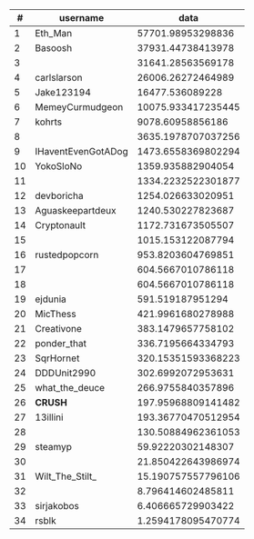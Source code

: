 | #  | username           | data               |
| -- | ------------------ | ------------------ |
| 1  | Eth_Man            | 57701.98953298836  |
| 2  | Basoosh            | 37931.44738413978  |
| 3  |                    | 31641.28563569178  |
| 4  | carlslarson        | 26006.26272464989  |
| 5  | Jake123194         | 16477.536089228    |
| 6  | MemeyCurmudgeon    | 10075.933417235445 |
| 7  | kohrts             | 9078.60958856186   |
| 8  |                    | 3635.1978707037256 |
| 9  | IHaventEvenGotADog | 1473.6558369802294 |
| 10 | YokoSloNo          | 1359.935882904054  |
| 11 |                    | 1334.2232522301877 |
| 12 | devboricha         | 1254.026633020951  |
| 13 | Aguaskeepartdeux   | 1240.530227823687  |
| 14 | Cryptonault        | 1172.731673505507  |
| 15 |                    | 1015.153122087794  |
| 16 | rustedpopcorn      | 953.8203604769851  |
| 17 |                    | 604.5667010786118  |
| 18 |                    | 604.5667010786118  |
| 19 | ejdunia            | 591.519187951294   |
| 20 | MicThess           | 421.9961680278988  |
| 21 | Creativone         | 383.1479657758102  |
| 22 | ponder_that        | 336.7195664334793  |
| 23 | SqrHornet          | 320.15351593368223 |
| 24 | DDDUnit2990        | 302.6992072953631  |
| 25 | what_the_deuce     | 266.9755840357896  |
| 26 | __CRUSH__          | 197.95968809141482 |
| 27 | 13illini           | 193.36770470512954 |
| 28 |                    | 130.50884962361053 |
| 29 | steamyp            | 59.92220302148307  |
| 30 |                    | 21.850422643986974 |
| 31 | Wilt_The_Stilt_    | 15.190757557796106 |
| 32 |                    | 8.796414602485811  |
| 33 | sirjakobos         | 6.406665729903422  |
| 34 | rsblk              | 1.2594178095470774 |
